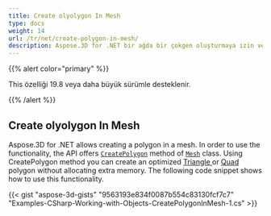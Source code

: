 ```yaml
---
title: Create olyolygon In Mesh
type: docs
weight: 14
url: /tr/net/create-polygon-in-mesh/
description: Aspose.3D for .NET bir ağda bir çokgen oluşturmaya izin verir. Işlevselliği kullanmak için, API, mesh sınıfının createpolygon yöntemini sunar.
---
```

{{% alert color="primary" %}} 

This özelliği 19.8 veya daha büyük sürümle desteklenir.

{{% /alert %}} 
##  **Create olyolygon In Mesh**
Aspose.3D for .NET allows creating a polygon in a mesh. In order to use the functionality, the API offers [`CreatePolygon`](https://reference.aspose.com/net/3d/aspose.threed.entities/mesh/methods/createpolygon) method of [`Mesh`](https://reference.aspose.com/net/3d/aspose.threed.entities/mesh) class. Using CreatePolygon method you can create an optimized [Triangle ](https://reference.aspose.com/net/3d/aspose.threed.entities/mesh/methods/createpolygon)or [Quad ](https://reference.aspose.com/net/3d/aspose.threed.entities.mesh/createpolygon/methods/1)polygon without allocating extra memory. The following code snippet shows how to use this functionality. 

{{< gist "aspose-3d-gists" "9563193e834f0087b554c83130fcf7c7" "Examples-CSharp-Working-with-Objects-CreatePolygonInMesh-1.cs" >}}
